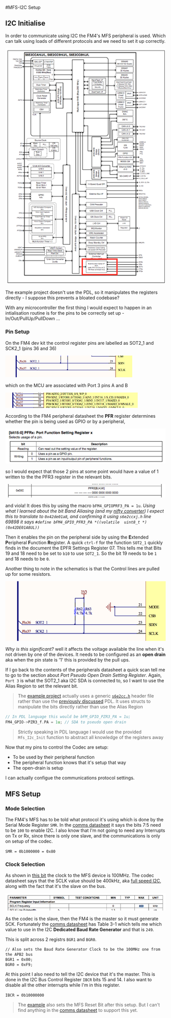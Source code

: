 #MFS-I2C Setup

## I2C Initialise

In order to communicate using I2C the FM4's MFS peripheral is used. Which can talk using loads of different protocols and we need to set it up correctly.

<img src="block_mfs.png">

The example project doesn't use the PDL, so it manipulates the registers directly - I suppose this prevents a bloated codebase?

With any microcontroller the first thing I would expect to happen in an intialisation routine is for the pins to be correctly set up - In/Out/PullUp/PullDown ...

### Pin Setup

On the FM4 dev kit the control register pins are labelled as SOT2_1 and SCK2_1 (pins 36 and 36)

<img src="rc_pins_codec.png">

which on the MCU are associated with Port 3 pins A and B

<img src="mcu_rc_pins.png">

According to the FM4 peripheral datasheet the **PFR** register determines whether the pin is being used as GPIO or by a peripheral,

<img src="prfx.png">

so I would expect that those 2 pins at some point would have a value of 1 written to the the PFR3 register in the relevant bits.

<img src="prf3_offset.png">

and viola! It does this by using the macro `bFM4_GPIOPRF3_PA = 1u`. *Using what I learned about the bit Band Aliasing (and my [nifty converter](bbaregion.c)) I expect this to translate to `0x42de01a8`, and confirming it using `s6e2ccxj.h` line 69898 it says `#define bFM4_GPIO_PFR3_PA *((volatile  uint8_t *)(0x42DE01A8UL))`*

Then it enables the pin on the peripheral side by using the **E**xtended **P**eripheral **F**unction **R**egister. A quick `ctrl-f` for the function `SOT2_1` quickly finds in the document the EPFR Settings Register 07. This tells me that Bits 19 and 18 need to be set to `b10` to use `SOT2_1`. So the bit 19 needs to be `1` and 18 needs to be `0`.

Another thing to note in the schematics is that the Control lines are pulled up for some resistors.

<img src="codec_ctrl.png">

*Why is this significant?* well it affects the voltage available the line when it's not driven by one of the devices. It needs to be configured as an **open drain** aka when the pin state is '1' this is provided by the pull ups. 

If I go back to the contents of the peripherals datasheet a quick scan tell me to go to the section about *Port Pseudo Open Drain Setting Register*. Again, `Port 3` is what the SOT2_1 aka I2C SDA is connected to, so I want to use the Alias Region to set the relevant bit.

> The [example project](example_project) actually uses a generic [`s6e2cc.h`](example_project/s6e2cc.h) header file rather than use the [previously discussed](../gpio_use/index.md) PDL. It uses structs to manipulate the bits directly rather than use the Alias Region

```c
// In PDL language this would be bFM_GPIO_PZR3_PA = 1u;
FM4_GPIO->PZR3_f.PA = 1u; // SDA to pseudo open drain
```

> Strictly speaking in PDL language I would use the provided `Mfs_I2c_Init` function to abstract all knowledge of the registers away

Now that my pins to control the Codec are setup:
* To be used by their peripheral function
* The peripheral function knows that it's setup that way
* The open-drain is setup

I can actually configue the communications protocol settings.

## MFS Setup

### Mode Selection

The FM4's MFS has to be told what protocol it's using which is done by the Serial Mode Register `SMR`. In the [comms datasheet](http://www.cypress.com/file/222976/download) it says the bits 7:5 need to be `100` to enable I2C. I also know that I'm not going to need any Interrupts on Tx or Rx, since there is only one slave, and the communications is only on setup of the codec. 

`SMR = 0b1000000 = 0x80`

### Clock Selection

As shown in [this bit](../clocks/index.md) the clock to the MFS device is 100MHz. The codec datasheet says that the SCLK value should be 400kHz, aka [full speed I2C](https://www.i2c-bus.org/speed/), along with the fact that it's the slave on the bus. 

<img src="ctrl_speed.png">

As the codec is the slave, then the FM4 is the master so it must generate SCK. Fortunately the [comms datasheet](http://www.cypress.com/file/222976/download) has Table 3-1 which tells me which value to use in the I2C **Dedicated Baud Rate Generator** and that is `249`.

This is split across 2 registrs `BGR1` and `BGR0`. 

```
// Also sets the Baud Rate Generator Clock to be the 100MHz one from the APB2 bus
BGR1 = 0x00;
BGR0 = 0xF9;
```

At this point I also need to tell the I2C device that it's the master. This is done in the I2C Bus Control Register `IBCR` bits 15 and 14. I also want to disable all the other interrupts while I'm in this register.

`IBCR = 0b10000000`

> The [example](example_project/i2c.c) also sets the MFS Reset Bit after this setup. But I can't find anything in the [comms datasheet](http://www.cypress.com/file/222976/download) to support this yet.